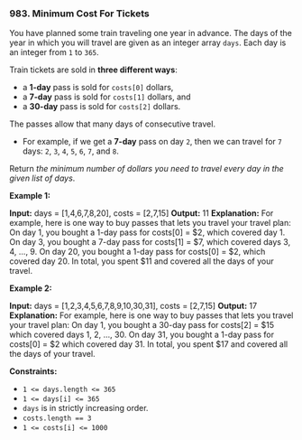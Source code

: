 ### 983\. Minimum Cost For Tickets

You have planned some train traveling one year in advance. The days of the year in which you will travel are given as an integer array `days`. Each day is an integer from `1` to `365`.

Train tickets are sold in **three different ways**:

*   a **1-day** pass is sold for `costs[0]` dollars,
*   a **7-day** pass is sold for `costs[1]` dollars, and
*   a **30-day** pass is sold for `costs[2]` dollars.

The passes allow that many days of consecutive travel.

*   For example, if we get a **7-day** pass on day `2`, then we can travel for `7` days: `2`, `3`, `4`, `5`, `6`, `7`, and `8`.

Return _the minimum number of dollars you need to travel every day in the given list of days_.

**Example 1:**

**Input:** days = \[1,4,6,7,8,20\], costs = \[2,7,15\]
**Output:** 11
**Explanation:** For example, here is one way to buy passes that lets you travel your travel plan:
On day 1, you bought a 1-day pass for costs\[0\] = $2, which covered day 1.
On day 3, you bought a 7-day pass for costs\[1\] = $7, which covered days 3, 4, ..., 9.
On day 20, you bought a 1-day pass for costs\[0\] = $2, which covered day 20.
In total, you spent $11 and covered all the days of your travel.

**Example 2:**

**Input:** days = \[1,2,3,4,5,6,7,8,9,10,30,31\], costs = \[2,7,15\]
**Output:** 17
**Explanation:** For example, here is one way to buy passes that lets you travel your travel plan:
On day 1, you bought a 30-day pass for costs\[2\] = $15 which covered days 1, 2, ..., 30.
On day 31, you bought a 1-day pass for costs\[0\] = $2 which covered day 31.
In total, you spent $17 and covered all the days of your travel.

**Constraints:**

*   `1 <= days.length <= 365`
*   `1 <= days[i] <= 365`
*   `days` is in strictly increasing order.
*   `costs.length == 3`
*   `1 <= costs[i] <= 1000`
